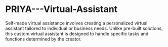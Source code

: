 # PRIYA---Virtual-Assistant
Self-made virtual assistance involves creating a personalized virtual assistant tailored to individual or business needs. Unlike pre-built solutions, this custom virtual assistant is designed to handle specific tasks and functions determined by the creator.
